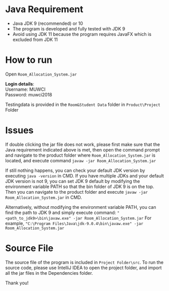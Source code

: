 # Java Requirement
* Java JDK 9 (recommended) or 10
* The program is developed and fully tested with JDK 9
* Avoid using JDK 11 because the program requires JavaFX which is excluded from JDK 11

# How to run
Open `Room_Allocation_System.jar`

__Login details__:\
Username: MUWCI\
Password: muwci2018

Testingdata is provided in the `Room&Student Data` folder in `Product\Project` Folder

# Issues
If double clicking the jar file does not work, 
please first make sure that the Java requirement indicated above is met,
then open the command prompt and navigate to the product folder where `Room_Allocation_System.jar` is located,
and execute command `javaw -jar Room_Allocation_System.jar`

If still nothing happens, you can check your default JDK version by executing `java -version` in CMD.
If you have multiple JDKs and your default JDK version is not 9,
you can set JDK 9 default by modifying the environment variable PATH so that the bin folder of JDK 9 is on the top.
Then you can navigate to the product folder and execute `javaw -jar Room_Allocation_System.jar` in CMD.

Alternatively, without modifying the environment variable PATH,
you can find the path to JDK 9 and simply execute command:
`"<path_to_jdk9>\bin\javaw.exe" -jar Room_Allocation_System.jar`
For example, `"C:\Program Files\Java\jdk-9.0.4\bin\javaw.exe" -jar Room_Allocation_System.jar`

# Source File
The source file of the program is included in `Project Folder\src`.
To run the source code, please use IntelliJ IDEA to open the project folder,
and import all the jar files in the Dependencies folder.

Thank you!

